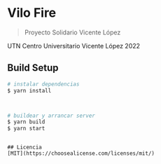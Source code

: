 # Vilo Fire

> Proyecto Solidario Vicente López

UTN Centro Universitario Vicente López 2022
## Build Setup

```bash
# instalar dependencias
$ yarn install



# buildear y arrancar server
$ yarn build
$ yarn start
```

```

## Licencia
[MIT](https://choosealicense.com/licenses/mit/)
